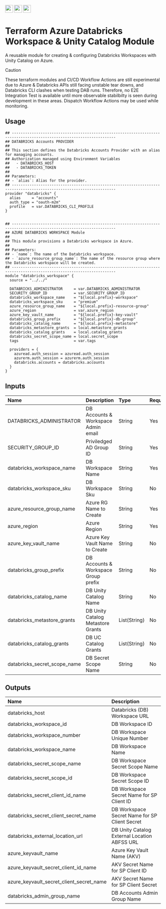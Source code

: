 <p float="left">
  <img id="b-0" src="https://img.shields.io/badge/Project%20Stage-Experimental-yellow.svg" height="25px"/>
  <img id="b-1" src="https://img.shields.io/badge/terraform-%235835CC.svg?style=for-the-badge&logo=terraform&logoColor=white" height="25px"/>
  <img id="b-2" src="https://img.shields.io/badge/Microsoft_Azure-0089D6?style=for-the-badge&logo=microsoft-azure&logoColor=white" height="25px"/>
</p>

# Terraform Azure Databricks Workspace & Unity Catalog Module

A reusable module for creating & configuring Databricks Workspaces with Unity Catalog on Azure.

> [!CAUTION]
> These terraform modules and CI/CD Workflow Actions are still experimental due to Azure & Databricks
> APIs still facing unstable tear downs, and Databricks CLI clashes when testing DAB runs. 
> Therefore, no E2E Integration Test is available until more observable stabilbilty is seen during 
> development in these areas. Dispatch Workflow Actions may be used while monitoring.

## Usage

```hcl
## ---------------------------------------------------------------------------------------------------------------------
## DATABRICKS Accounts PROVIDER
##
## This section defines the Databricks Accounts Provider with an alias for managing accounts.
## Authorization managed using Environment Variables
##   - DATABRICKS_HOST
##   - DATABRICKS_TOKEN
##
## Parameters:
## - `alias`: Alias for the provider.
## ---------------------------------------------------------------------------------------------------------------------
provider "databricks" {
  alias     = "accounts"
  auth_type = "oauth-m2m"
  profile   = var.DATABRICKS_CLI_PROFILE
}


## ---------------------------------------------------------------------------------------------------------------------
## AZURE DATABRICKS WORKSPACE Module
##
## This module provisions a Databricks workspace in Azure.
## 
## Parameters:
## - `name`: The name of the Databricks workspace.
## - `azure_resource_group_name`: The name of the resource group where the Databricks workspace will be created.
## ---------------------------------------------------------------------------------------------------------------------
module "databricks_workspace" {
  source = "../../"

  DATABRICKS_ADMINISTRATOR     = var.DATABRICKS_ADMINISTRATOR
  SECURITY_GROUP_ID            = var.SECURITY_GROUP_ID
  databricks_workspace_name    = "${local.prefix}-workspace"
  databricks_workspace_sku     = "premium"
  azure_resource_group_name    = "${local.prefix}-resource-group"
  azure_region                 = var.azure_region
  azure_key_vault_name         = "${local.prefix}-key-vault"
  databricks_group_prefix      = "${local.prefix}-db-group"
  databricks_catalog_name      = "${local.prefix}-metastore"
  databricks_metastore_grants  = local.metastore_grants
  databricks_catalog_grants    = local.catalog_grants
  databricks_secret_scope_name = local.secret_scope
  tags                         = var.tags

  providers = {
    azuread.auth_session = azuread.auth_session
    azurerm.auth_session = azurerm.auth_session
    databricks.accounts = databricks.accounts
  }
}

```

## Inputs

| Name                         | Description                           | Type           | Required |
|:-----------------------------|:--------------------------------------|:---------------|:---------|
| DATABRICKS_ADMINISTRATOR     | DB Accounts & Workspace Admin email   | String         | Yes      |
| SECURITY_GROUP_ID            | Priviledged AD Group ID               | String         | Yes      |
| databricks_workspace_name    | DB Workspace Name                     | String         | Yes      |
| databricks_workspace_sku     | DB Workspace Sku                      | String         | No       |
| azure_resource_group_name    | Azure RG Name to Create               | String         | Yes      |
| azure_region                 | Azure Region                          | String         | Yes      |
| azure_key_vault_name         | Azure Key Vault Name to Create        | String         | No       |
| databricks_group_prefix      | DB Accounts & Workspace Group prefix  | String         | No       |
| databricks_catalog_name      | DB Unity Catalog Name                 | String         | No       |
| databricks_metastore_grants  | DB Unity Catalog Metastore Grants     | List(String)   | No       |
| databricks_catalog_grants    | DB UC Catalog Grants                  | List(String)   | No       |
| databricks_secret_scope_name | DB Secret Scope Name                  | String         | No       |


## Outputs

| Name                                     | Description                                   |
|:-----------------------------------------|:----------------------------------------------|
| databricks_host                          | Databricks (DB) Workspace URL                 |
| databricks_workspace_id                  | DB Workspace ID                               |
| databricks_workspace_number              | DB Workspace Unique Number                    |
| databricks_workspace_name                | DB Workspace Name                             |
| databricks_secret_scope_name             | DB Workspace Secret Scope Name                |
| databricks_secret_scope_id               | DB Workspace Secret Scope ID                  |
| databricks_secret_client_id_name         | DB Workspace Secret Name for SP Client ID     |
| databricks_secret_client_secret_name     | DB Workspace Secret Name for SP Client Secret |
| databricks_external_location_url         | DB Unity Catalog External Location ABFSS URL  |
| azure_keyvault_name                      | Azure Key Vault Name (AKV)                    |
| azure_keyvault_secret_client_id_name     | AKV Secret Name for SP Client ID              |
| azure_keyvault_secret_client_secret_name | AKV Secret Name for SP Client Secret          |
| databricks_admin_group_name              | DB Accounts Admin Group Name                  |
